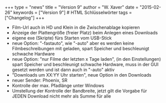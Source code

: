 +++
type = "news"
title = "Version 9"
author = "W. Xaver"
date = "2015-02-26"
keywords = ["Version 9"] # HTML Schlüsselwörter
tags = ["Changelog"]
+++

- Film-Url auch in HD und Klein in die Zwischenablage kopieren
- Anzeige der Plattengröße (freier Platz) beim Anlegen eines Downloads
- eigene exe (Skripte) fürs Starten vom USB-Stick
- neue Option: "-fastauto", wie "-auto" aber es werden keine Filmbeschreibungen mit geladen, spart Speicher und beschleunigt schwache Hardware
- neue Option: "nur Filme der letzten x Tage laden", (in den Einstellungen) spart Speicher und beschleunigt schwache Hardware, muss in der GUI gesetzt werden und ist dann auch in "-auto" aktiv
- "Downloads um XX:YY Uhr starten", neue Option in den Downloads
- neuer Sender: Phoenix, SR
- Kontrolle der max. Pfadlänge unter Windows
- Umstellung der Kontrolle der Bandbreite, jetzt gilt die Vorgabe für JEDEN Download nicht mehr als Summe für alle